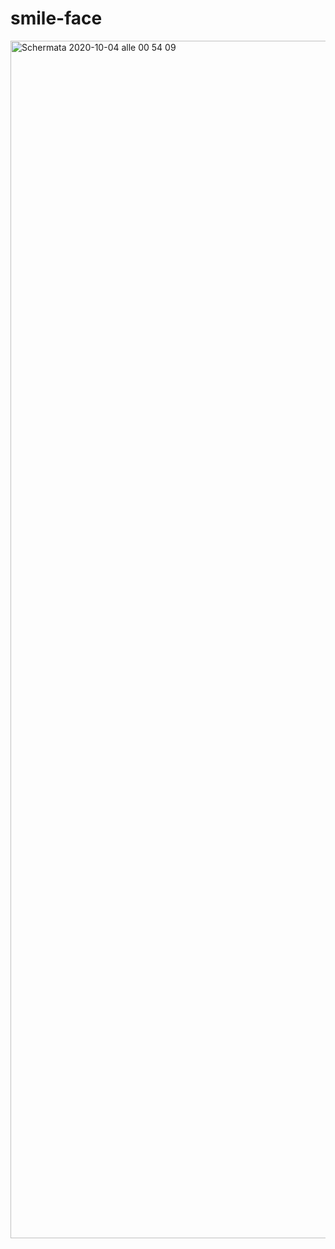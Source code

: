 # smile-face
<img width="1916" alt="Schermata 2020-10-04 alle 00 54 09" src="https://user-images.githubusercontent.com/67820427/95028503-ea473000-06a0-11eb-947a-99fcf9317259.png">
